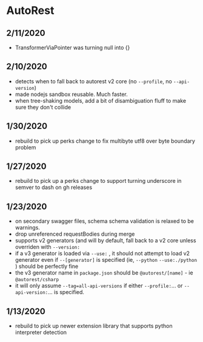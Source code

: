 # AutoRest 
 
## 2/11/2020
- TransformerViaPointer was turning null into {} 

## 2/10/2020 
- detects when to fall back to autorest v2 core (no `--profile`, no `--api-version`)
- made nodejs sandbox reusable. Much faster.
- when tree-shaking models, add a bit of disambiguation fluff to make sure they don't collide

## 1/30/2020
- rebuild to pick up perks change to fix multibyte utf8 over byte boundary problem

## 1/27/2020
- rebuild to pick up a perks change to support turning underscore in semver to dash on gh releases

## 1/23/2020
- on secondary swagger files, schema schema validation is relaxed to be warnings.
- drop unreferenced requestBodies during merge
- supports v2 generators (and will by default, fall back to a v2 core unless overriden with `--version:`
- if a v3 generator is loaded via `--use:` , it should not attempt to load v2 generator  even if `--[generator]` is specified (ie, `--python` `--use:./python` ) should be perfectly fine 
- the v3 generator name in `package.json` should be `@autorest/[name]` - ie `@autorest/csharp` 
- it will only assume `--tag=all-api-versions`  if either `--profile:`... or `--api-version:`... is specified. 

## 1/13/2020
- rebuild to pick up newer extension library that supports python interpreter detection
